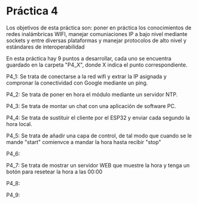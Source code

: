 # Práctica 4
Los objetivos de esta práctica son: poner en práctica los conocimientos de redes inalámbricas WIFI, manejar comuniaciones IP a bajo nivel mediante sockets y entre diversas plataformas y manejar protocolos de alto nivel y estándares de interoperabilidad

En esta práctica hay 9 puntos a desarrollar, cada uno se encuentra guardado en la carpeta "P4_X", donde X indica el punto correspondiente. 

P4_1: Se trata de conectarse a la red wifi y extrar la IP asignada y compronar la conectividad con Google mediante un ping.

P4_2: Se trata de poner en hora el módulo mediante un servidor NTP. 

P4_3: Se trata de montar un chat con una aplicación de software PC.

P4_4: Se trata de sustituir el cliente por el ESP32 y enviar cada segundo la hora local.

P4_5: Se trata de añadir una capa de control, de tal modo que cuando se le mande "start" comienvce a mandar la hora hasta recibir "stop"

P4_6:

P4_7: Se trata de mostrar un servidor WEB que muestre la hora y tenga un botón para resetear la hora a las 00:00

P4_8:

P4_9:
 